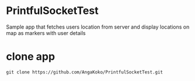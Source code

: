 # PrintfulSocketTest
Sample app that fetches users location from server and display locations on map as markers with user details

# clone app
    
    git clone https://github.com/AngaKoko/PrintfulSocketTest.git
